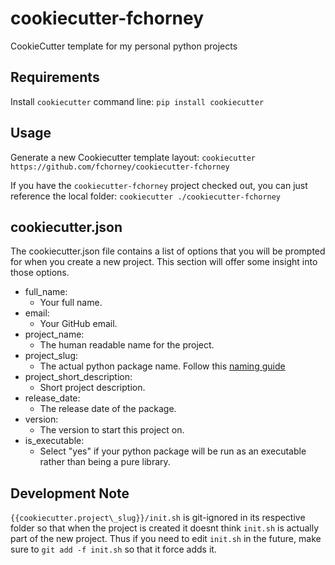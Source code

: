 # cookiecutter-fchorney

CookieCutter template for my personal python projects

## Requirements
Install `cookiecutter` command line: `pip install cookiecutter`

## Usage

Generate a new Cookiecutter template layout: `cookiecutter https://github.com/fchorney/cookiecutter-fchorney`

If you have the `cookiecutter-fchorney` project checked out, you can just reference the local folder: `cookiecutter ./cookiecutter-fchorney`

## cookiecutter.json

The cookiecutter.json file contains a list of options that you will be prompted for when you create a new project. This section will offer some insight into those options.

- full\_name:
  - Your full name.
- email:
  - Your GitHub email.
- project\_name:
  - The human readable name for the project.
- project\_slug:
  - The actual python package name. Follow this [naming guide](https://www.python.org/dev/peps/pep-0008/#package-and-module-names)
- project\_short\_description:
  - Short project description.
- release\_date:
  - The release date of the package.
- version:
  - The version to start this project on.
- is\_executable:
  - Select "yes" if your python package will be run as an executable rather than being a pure library.

## Development Note
`{{cookiecutter.project\_slug}}/init.sh` is git-ignored in its respective folder so that when the project is created it doesnt think `init.sh` is actually part of the new project. Thus if you need to edit `init.sh` in the future, make sure to `git add -f init.sh` so that it force adds it.
